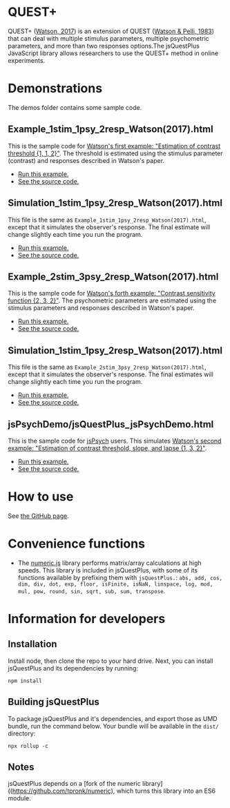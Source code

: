 # QUEST+

QUEST+ ([Watson, 2017](https://doi.org/10.1167/17.3.10)) is an extension of QUEST ([Watson & Pelli, 1983](https://doi.org/10.3758/BF03202828))
that can deal with multiple stimulus parameters, multiple psychometric parameters, and more than two responses options.The jsQuestPlus JavaScript library allows researchers to use the QUEST+ method in online experiments.

# Demonstrations

The demos folder contains some sample code.

## Example_1stim_1psy_2resp_Watson(2017).html

This is the sample code for [Watson's first example: "Estimation of contrast threshold {1, 1, 2}"](https://jov.arvojournals.org/article.aspx?articleid=2611972#159437865). The threshold is estimated using the stimulus parameter (contrast) and responses described in Watson's paper.

 - [Run this example.](https://www.hes.kyushu-u.ac.jp/~kurokid/jsQuestPlus/demos/Example_1stim_1psy_2resp_Watson(2017).html) 
 - [See the source code.](https://github.com/kurokida/jsQuestPlus/blob/main/demos/Example_1stim_1psy_2resp_Watson(2017).html)

## Simulation_1stim_1psy_2resp_Watson(2017).html

This file is the same as `Example_1stim_1psy_2resp_Watson(2017).html`, except that it simulates the observer's response. The final estimate will change slightly each time you run the program. 

- [Run this example.](https://www.hes.kyushu-u.ac.jp/~kurokid/jsQuestPlus/demos/Simulation_1stim_1psy_2resp_Watson(2017).html) 
- [See the source code.](https://github.com/kurokida/jsQuestPlus/blob/main/demos/Simulation_1stim_1psy_2resp_Watson(2017).html)

## Example_2stim_3psy_2resp_Watson(2017).html

This is the sample code for [Watson's forth example: "Contrast sensitivity function {2, 3, 2}"](https://jov.arvojournals.org/article.aspx?articleid=2611972#159437865). The psychometric parameters are estimated using the stimulus parameters and responses described in Watson's paper. 

- [Run this example.](https://www.hes.kyushu-u.ac.jp/~kurokid/jsQuestPlus/demos/Example_2stim_3psy_2resp_Watson(2017).html)
- [See the source code.](https://github.com/kurokida/jsQuestPlus/blob/main/demos/Example_2stim_3psy_2resp_Watson(2017).html)

## Simulation_1stim_1psy_2resp_Watson(2017).html

This file is the same as `Example_2stim_3psy_2resp_Watson(2017).html`, except that it simulates the observer's response. The final estimates will change slightly each time you run the program. 

- [Run this example.](https://www.hes.kyushu-u.ac.jp/~kurokid/jsQuestPlus/demos/Simulation_2stim_3psy_2resp_Watson(2017).html) 
- [See the source code.](https://github.com/kurokida/jsQuestPlus/blob/main/demos/Simulation_2stim_3psy_2resp_Watson(2017).html)

## jsPsychDemo/jsQuestPlus_jsPsychDemo.html

This is the sample code for [jsPsych](https://github.com/jspsych/jsPsych/) users. This simulates [Watson's second example: "Estimation of contrast threshold, slope, and lapse {1, 3, 2}"](https://jov.arvojournals.org/article.aspx?articleid=2611972#159437865). 

- [Run this example.](https://www.hes.kyushu-u.ac.jp/~kurokid/jsQuestPlus/jsPsychDemo/jsQuestPlus_jsPsychDemo.html) 
- [See the source code.](https://github.com/kurokida/jsQuestPlus/blob/main/jsPsychDemo/jsQuestPlus_jsPsychDemo.html)

# How to use

See [the GitHub page](https://kurokida.github.io/jsQuestPlus/).

# Convenience functions
- The [numeric.js](https://github.com/sloisel/numeric) library performs matrix/array calculations at high speeds. This library is included in jsQuestPlus, with some of its functions available by prefixing them with `jsQuestPlus.`: `abs, add, cos, dim, div, dot, exp, floor, isFinite, isNaN, linspace, log, mod, mul, pow, round, sin, sqrt, sub, sum, transpose`.

# Information for developers

## Installation
Install node, then clone the repo to your hard drive. Next, you can install jsQuestPlus and its dependencies by running:

`npm install`

## Building jsQuestPlus
To package jsQuestPlus and it's dependencies, and export those as UMD bundle, run the command below. Your bundle will be available in the `dist/` directory:

`npx rollup -c`

## Notes
jsQuestPlus depends on a [fork of the numeric library]((https://github.com/tpronk/numeric), which turns this library into an ES6 module.
